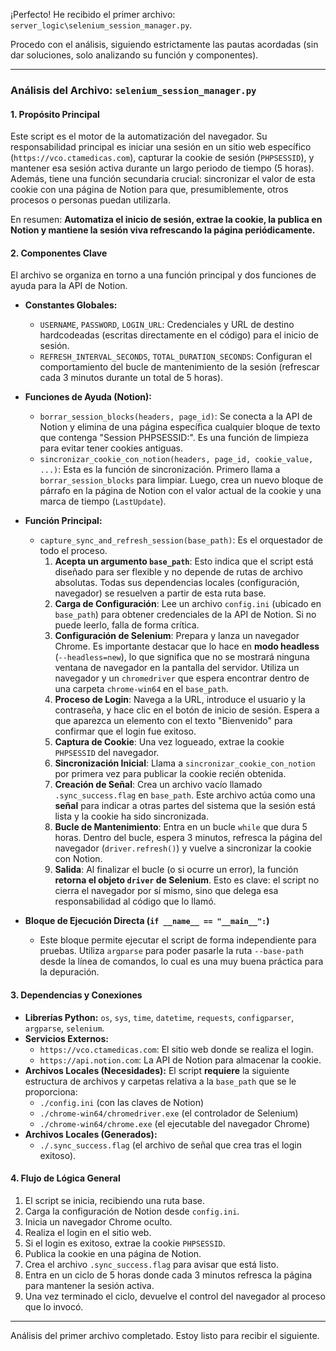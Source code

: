 ¡Perfecto! He recibido el primer archivo: `server_logic\selenium_session_manager.py`.

Procedo con el análisis, siguiendo estrictamente las pautas acordadas (sin dar soluciones, solo analizando su función y componentes).

---

### **Análisis del Archivo: `selenium_session_manager.py`**

#### **1. Propósito Principal**

Este script es el motor de la automatización del navegador. Su responsabilidad principal es iniciar una sesión en un sitio web específico (`https://vco.ctamedicas.com`), capturar la cookie de sesión (`PHPSESSID`), y mantener esa sesión activa durante un largo periodo de tiempo (5 horas). Además, tiene una función secundaria crucial: sincronizar el valor de esta cookie con una página de Notion para que, presumiblemente, otros procesos o personas puedan utilizarla.

En resumen: **Automatiza el inicio de sesión, extrae la cookie, la publica en Notion y mantiene la sesión viva refrescando la página periódicamente.**

#### **2. Componentes Clave**

El archivo se organiza en torno a una función principal y dos funciones de ayuda para la API de Notion.

*   **Constantes Globales:**
    *   `USERNAME`, `PASSWORD`, `LOGIN_URL`: Credenciales y URL de destino hardcodeadas (escritas directamente en el código) para el inicio de sesión.
    *   `REFRESH_INTERVAL_SECONDS`, `TOTAL_DURATION_SECONDS`: Configuran el comportamiento del bucle de mantenimiento de la sesión (refrescar cada 3 minutos durante un total de 5 horas).

*   **Funciones de Ayuda (Notion):**
    *   `borrar_session_blocks(headers, page_id)`: Se conecta a la API de Notion y elimina de una página específica cualquier bloque de texto que contenga "Session PHPSESSID:". Es una función de limpieza para evitar tener cookies antiguas.
    *   `sincronizar_cookie_con_notion(headers, page_id, cookie_value, ...)`: Esta es la función de sincronización. Primero llama a `borrar_session_blocks` para limpiar. Luego, crea un nuevo bloque de párrafo en la página de Notion con el valor actual de la cookie y una marca de tiempo (`LastUpdate`).

*   **Función Principal:**
    *   `capture_sync_and_refresh_session(base_path)`: Es el orquestador de todo el proceso.
        1.  **Acepta un argumento `base_path`**: Esto indica que el script está diseñado para ser flexible y no depende de rutas de archivo absolutas. Todas sus dependencias locales (configuración, navegador) se resuelven a partir de esta ruta base.
        2.  **Carga de Configuración**: Lee un archivo `config.ini` (ubicado en `base_path`) para obtener credenciales de la API de Notion. Si no puede leerlo, falla de forma crítica.
        3.  **Configuración de Selenium**: Prepara y lanza un navegador Chrome. Es importante destacar que lo hace en **modo headless** (`--headless=new`), lo que significa que no se mostrará ninguna ventana de navegador en la pantalla del servidor. Utiliza un navegador y un `chromedriver` que espera encontrar dentro de una carpeta `chrome-win64` en el `base_path`.
        4.  **Proceso de Login**: Navega a la URL, introduce el usuario y la contraseña, y hace clic en el botón de inicio de sesión. Espera a que aparezca un elemento con el texto "Bienvenido" para confirmar que el login fue exitoso.
        5.  **Captura de Cookie**: Una vez logueado, extrae la cookie `PHPSESSID` del navegador.
        6.  **Sincronización Inicial**: Llama a `sincronizar_cookie_con_notion` por primera vez para publicar la cookie recién obtenida.
        7.  **Creación de Señal**: Crea un archivo vacío llamado `.sync_success.flag` en `base_path`. Este archivo actúa como una **señal** para indicar a otras partes del sistema que la sesión está lista y la cookie ha sido sincronizada.
        8.  **Bucle de Mantenimiento**: Entra en un bucle `while` que dura 5 horas. Dentro del bucle, espera 3 minutos, refresca la página del navegador (`driver.refresh()`) y vuelve a sincronizar la cookie con Notion.
        9.  **Salida**: Al finalizar el bucle (o si ocurre un error), la función **retorna el objeto `driver` de Selenium**. Esto es clave: el script no cierra el navegador por sí mismo, sino que delega esa responsabilidad al código que lo llamó.

*   **Bloque de Ejecución Directa (`if __name__ == "__main__":`)**
    *   Este bloque permite ejecutar el script de forma independiente para pruebas. Utiliza `argparse` para poder pasarle la ruta `--base-path` desde la línea de comandos, lo cual es una muy buena práctica para la depuración.

#### **3. Dependencias y Conexiones**

*   **Librerías Python:** `os`, `sys`, `time`, `datetime`, `requests`, `configparser`, `argparse`, `selenium`.
*   **Servicios Externos:**
    *   `https://vco.ctamedicas.com`: El sitio web donde se realiza el login.
    *   `https://api.notion.com`: La API de Notion para almacenar la cookie.
*   **Archivos Locales (Necesidades):** El script **requiere** la siguiente estructura de archivos y carpetas relativa a la `base_path` que se le proporciona:
    *   `./config.ini` (con las claves de Notion)
    *   `./chrome-win64/chromedriver.exe` (el controlador de Selenium)
    *   `./chrome-win64/chrome.exe` (el ejecutable del navegador Chrome)
*   **Archivos Locales (Generados):**
    *   `./.sync_success.flag` (el archivo de señal que crea tras el login exitoso).

#### **4. Flujo de Lógica General**

1.  El script se inicia, recibiendo una ruta base.
2.  Carga la configuración de Notion desde `config.ini`.
3.  Inicia un navegador Chrome oculto.
4.  Realiza el login en el sitio web.
5.  Si el login es exitoso, extrae la cookie `PHPSESSID`.
6.  Publica la cookie en una página de Notion.
7.  Crea el archivo `.sync_success.flag` para avisar que está listo.
8.  Entra en un ciclo de 5 horas donde cada 3 minutos refresca la página para mantener la sesión activa.
9.  Una vez terminado el ciclo, devuelve el control del navegador al proceso que lo invocó.

---

Análisis del primer archivo completado. Estoy listo para recibir el siguiente.